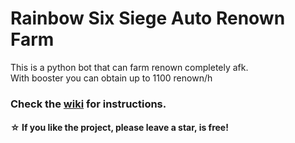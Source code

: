 # Rainbow Six Siege Auto Renown Farm

This is a python bot that can farm renown completely afk.<br>
With booster you can obtain up to 1100 renown/h

### Check the [wiki](https://github.com/Xample33/Rainbow-Six-Auto-Renown-Farm/wiki/Instructions) for instructions.


#### ☆ If you like the project, please leave a star, is free!
